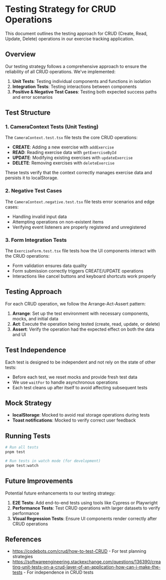# Testing Strategy for CRUD Operations

This document outlines the testing approach for CRUD (Create, Read, Update, Delete) operations in our exercise tracking application.

## Overview

Our testing strategy follows a comprehensive approach to ensure the reliability of all CRUD operations. We've implemented:

1. **Unit Tests**: Testing individual components and functions in isolation
2. **Integration Tests**: Testing interactions between components
3. **Positive & Negative Test Cases**: Testing both expected success paths and error scenarios

## Test Structure

### 1. CameraContext Tests (Unit Testing)

The `CameraContext.test.tsx` file tests the core CRUD operations:

- **CREATE**: Adding a new exercise with `addExercise`
- **READ**: Reading exercise data with `getExerciseById`
- **UPDATE**: Modifying existing exercises with `updateExercise`
- **DELETE**: Removing exercises with `deleteExercise`

These tests verify that the context correctly manages exercise data and persists it to localStorage.

### 2. Negative Test Cases

The `CameraContext.negative.test.tsx` file tests error scenarios and edge cases:

- Handling invalid input data
- Attempting operations on non-existent items
- Verifying event listeners are properly registered and unregistered

### 3. Form Integration Tests

The `ExerciseForm.test.tsx` file tests how the UI components interact with the CRUD operations:

- Form validation ensures data quality
- Form submission correctly triggers CREATE/UPDATE operations
- Interactions like cancel buttons and keyboard shortcuts work properly

## Testing Approach

For each CRUD operation, we follow the Arrange-Act-Assert pattern:

1. **Arrange**: Set up the test environment with necessary components, mocks, and initial data
2. **Act**: Execute the operation being tested (create, read, update, or delete)
3. **Assert**: Verify the operation had the expected effect on both the data and UI

## Test Independence

Each test is designed to be independent and not rely on the state of other tests:

- Before each test, we reset mocks and provide fresh test data
- We use `waitFor` to handle asynchronous operations
- Each test cleans up after itself to avoid affecting subsequent tests

## Mock Strategy

- **localStorage**: Mocked to avoid real storage operations during tests
- **Toast notifications**: Mocked to verify correct user feedback

## Running Tests

```bash
# Run all tests
pnpm test

# Run tests in watch mode (for development)
pnpm test:watch
```

## Future Improvements

Potential future enhancements to our testing strategy:

1. **E2E Tests**: Add end-to-end tests using tools like Cypress or Playwright
2. **Performance Tests**: Test CRUD operations with larger datasets to verify performance
3. **Visual Regression Tests**: Ensure UI components render correctly after CRUD operations

## References

- https://codebots.com/crud/how-to-test-CRUD - For test planning strategies
- https://softwareengineering.stackexchange.com/questions/136390/creating-unit-tests-on-a-crud-layer-of-an-application-how-can-i-make-the-tests - For independence in CRUD tests 